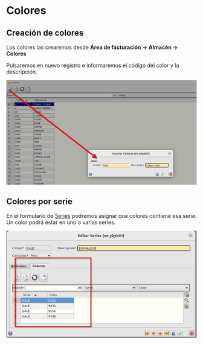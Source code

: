 # Colores
## Creación de colores
Los colores las crearemos desde **Área de facturación -> Almacén -> Colores**

Pulsaremos en nuevo registro e informaremos el código del color y la descripción.

![Colores](./img/formcolores_almacen.png)

## Colores por serie
En el formulario de [Series](./series.md) podremos asignar que colores contiene esa serie. Un color podrá estar en uno o varias series.

![Colores](./img/formcolores2_almacen.png)
